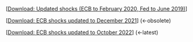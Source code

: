 [[Download: Updated shocks (ECB to February 2020, Fed to June 2019)](shocks_median.zip)]

[[Download: ECB shocks updated to December 2021](ECB_shocks_until_Dec2021.zip)] (<-obsolete)

[[Download: ECB shocks updated to October 2022](ECB_shocks_until_Oct2022.zip)] (<-latest)
